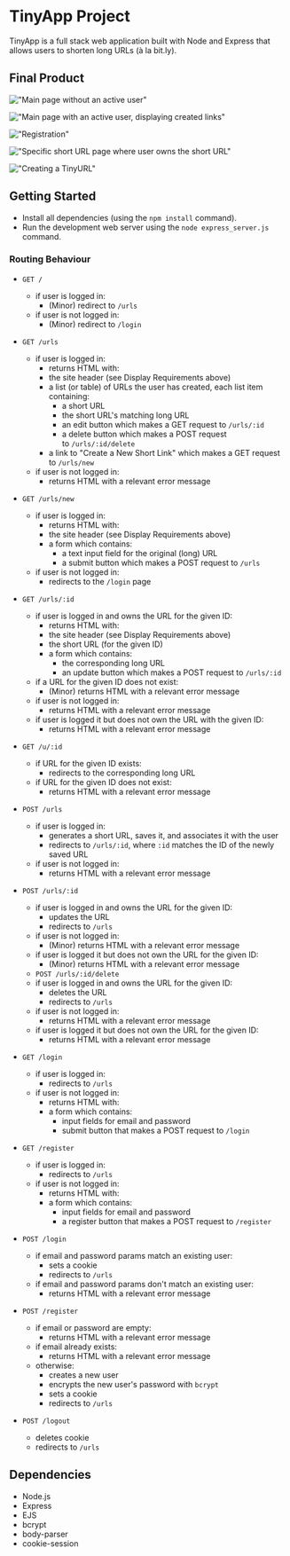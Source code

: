 # TinyApp Project

TinyApp is a full stack web application built with Node and Express that allows users to shorten long URLs (à la bit.ly).

## Final Product

!["Main page without an active user"](https://github.com/digivolv/tinyapp/blob/master/data/main-page-no-user.PNG?raw=true)

!["Main page with an active user, displaying created links"](https://github.com/digivolv/tinyapp/blob/master/data/main-page-active-user.PNG?raw=true)

!["Registration"](https://github.com/digivolv/tinyapp/blob/master/data/registration.PNG?raw=true)

!["Specific short URL page where user owns the short URL"](https://github.com/digivolv/tinyapp/blob/master/data/login.PNG?raw=true)

!["Creating a TinyURL"](https://github.com/digivolv/tinyapp/blob/master/data/new-url.PNG?raw=true)

## Getting Started

- Install all dependencies (using the `npm install` command).
- Run the development web server using the `node express_server.js` command.

### Routing Behaviour

- `GET /`

  - if user is logged in:
    - (Minor) redirect to `/urls`
  - if user is not logged in:
    - (Minor) redirect to `/login`

- `GET /urls`

  - if user is logged in:
    - returns HTML with:
    - the site header (see Display Requirements above)
    - a list (or table) of URLs the user has created, each list item containing:
      - a short URL
      - the short URL's matching long URL
      - an edit button which makes a GET request to `/urls/:id`
      - a delete button which makes a POST request to `/urls/:id/delete`
    - a link to "Create a New Short Link" which makes a GET request to `/urls/new`
  - if user is not logged in:
    - returns HTML with a relevant error message

- `GET /urls/new`

  - if user is logged in:
    - returns HTML with:
    - the site header (see Display Requirements above)
    - a form which contains:
      - a text input field for the original (long) URL
      - a submit button which makes a POST request to `/urls`
  - if user is not logged in:
    - redirects to the `/login` page

- `GET /urls/:id`

  - if user is logged in and owns the URL for the given ID:
    - returns HTML with:
    - the site header (see Display Requirements above)
    - the short URL (for the given ID)
    - a form which contains:
      - the corresponding long URL
      - an update button which makes a POST request to `/urls/:id`
  - if a URL for the given ID does not exist:
    - (Minor) returns HTML with a relevant error message
  - if user is not logged in:
    - returns HTML with a relevant error message
  - if user is logged it but does not own the URL with the given ID:
    - returns HTML with a relevant error message

- `GET /u/:id`

  - if URL for the given ID exists:
    - redirects to the corresponding long URL
  - if URL for the given ID does not exist:
    - returns HTML with a relevant error message

- `POST /urls`

  - if user is logged in:
    - generates a short URL, saves it, and associates it with the user
    - redirects to `/urls/:id`, where `:id` matches the ID of the newly saved URL
  - if user is not logged in:
    - returns HTML with a relevant error message

- `POST /urls/:id`

  - if user is logged in and owns the URL for the given ID:
    - updates the URL
    - redirects to `/urls`
  - if user is not logged in:
    - (Minor) returns HTML with a relevant error message
  - if user is logged it but does not own the URL for the given ID:
    - (Minor) returns HTML with a relevant error message
  - `POST /urls/:id/delete`
  - if user is logged in and owns the URL for the given ID:
    - deletes the URL
    - redirects to `/urls`
  - if user is not logged in:
    - returns HTML with a relevant error message
  - if user is logged it but does not own the URL for the given ID:
    - returns HTML with a relevant error message

- `GET /login`

  - if user is logged in:
    - redirects to `/urls`
  - if user is not logged in:
    - returns HTML with:
    - a form which contains:
      - input fields for email and password
      - submit button that makes a POST request to `/login`

- `GET /register`

  - if user is logged in:
    - redirects to `/urls`
  - if user is not logged in:
    - returns HTML with:
    - a form which contains:
      - input fields for email and password
      - a register button that makes a POST request to `/register`

- `POST /login`

  - if email and password params match an existing user:
    - sets a cookie
    - redirects to `/urls`
  - if email and password params don't match an existing user:
    - returns HTML with a relevant error message

- `POST /register`

  - if email or password are empty:
    - returns HTML with a relevant error message
  - if email already exists:
    - returns HTML with a relevant error message
  - otherwise:
    - creates a new user
    - encrypts the new user's password with `bcrypt`
    - sets a cookie
    - redirects to `/urls`

- `POST /logout`

  - deletes cookie
  - redirects to `/urls`


## Dependencies

- Node.js
- Express
- EJS
- bcrypt
- body-parser
- cookie-session
